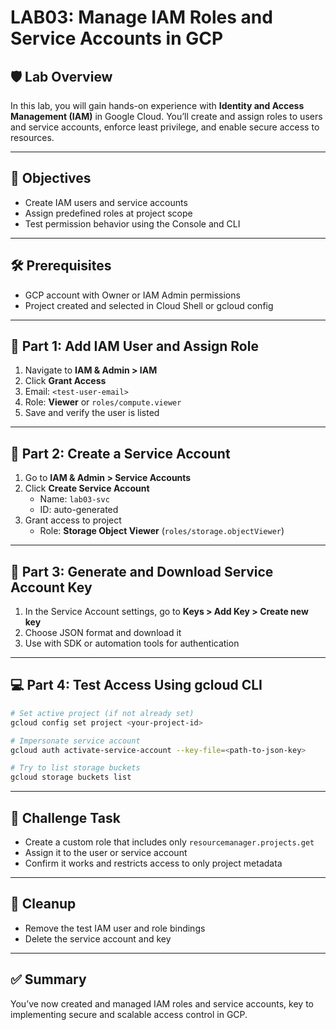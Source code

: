 # LAB03: Manage IAM Roles and Service Accounts in GCP

## 🛡️ Lab Overview

In this lab, you will gain hands-on experience with **Identity and Access Management (IAM)** in Google Cloud. You’ll create and assign roles to users and service accounts, enforce least privilege, and enable secure access to resources.

---

## 🎯 Objectives

- Create IAM users and service accounts
- Assign predefined roles at project scope
- Test permission behavior using the Console and CLI

---

## 🛠️ Prerequisites

- GCP account with Owner or IAM Admin permissions
- Project created and selected in Cloud Shell or gcloud config

---

## 👤 Part 1: Add IAM User and Assign Role

1. Navigate to **IAM & Admin > IAM**
2. Click **Grant Access**
3. Email: `<test-user-email>`
4. Role: **Viewer** or `roles/compute.viewer`
5. Save and verify the user is listed

---

## 🤖 Part 2: Create a Service Account

1. Go to **IAM & Admin > Service Accounts**
2. Click **Create Service Account**
   - Name: `lab03-svc`
   - ID: auto-generated
3. Grant access to project
   - Role: **Storage Object Viewer** (`roles/storage.objectViewer`)

---

## 🔑 Part 3: Generate and Download Service Account Key

1. In the Service Account settings, go to **Keys > Add Key > Create new key**
2. Choose JSON format and download it
3. Use with SDK or automation tools for authentication

---

## 💻 Part 4: Test Access Using gcloud CLI

```bash
# Set active project (if not already set)
gcloud config set project <your-project-id>

# Impersonate service account
gcloud auth activate-service-account --key-file=<path-to-json-key>

# Try to list storage buckets
gcloud storage buckets list
```

---

## 🧪 Challenge Task

- Create a custom role that includes only `resourcemanager.projects.get`
- Assign it to the user or service account
- Confirm it works and restricts access to only project metadata

---

## 🧹 Cleanup

- Remove the test IAM user and role bindings
- Delete the service account and key

---

## ✅ Summary

You’ve now created and managed IAM roles and service accounts, key to implementing secure and scalable access control in GCP.